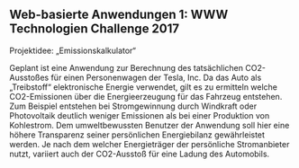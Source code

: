 ## Web-basierte Anwendungen 1: WWW Technologien Challenge 2017

Projektidee: „Emissionskalkulator“

Geplant ist eine Anwendung zur Berechnung des tatsächlichen CO2-Ausstoßes für einen Personenwagen der Tesla, Inc.
Da das Auto als „Treibstoff“ elektronische Energie verwendet, gilt es zu ermitteln welche CO2-Emissionen über die Energieerzeugung für das Fahrzeug entstehen.
Zum Beispiel entstehen bei Stromgewinnung durch Windkraft oder Photovoltaik deutlich weniger Emissionen als bei einer Produktion von Kohlestrom.
Dem umweltbewussten Benutzer der Anwendung soll hier eine höhere Transparenz seiner persönlichen Energiebilanz gewährleistet werden. Je nach dem welcher Energieträger der persönliche Stromanbieter nutzt, variiert auch der CO2-Ausstoß für eine Ladung des Automobils.

